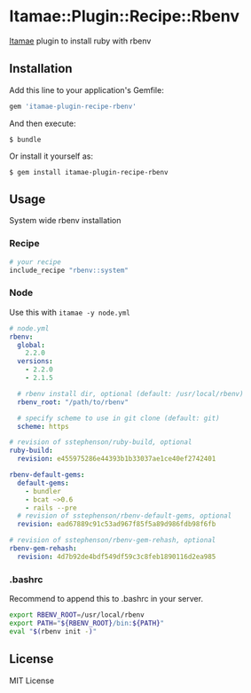 # Itamae::Plugin::Recipe::Rbenv

[Itamae](https://github.com/ryotarai/itamae) plugin to install ruby with rbenv

## Installation

Add this line to your application's Gemfile:

```ruby
gem 'itamae-plugin-recipe-rbenv'
```

And then execute:

    $ bundle

Or install it yourself as:

    $ gem install itamae-plugin-recipe-rbenv

## Usage

System wide rbenv installation

### Recipe

```ruby
# your recipe
include_recipe "rbenv::system"
```

### Node

Use this with `itamae -y node.yml`

```yaml
# node.yml
rbenv:
  global:
    2.2.0
  versions:
    - 2.2.0
    - 2.1.5

  # rbenv install dir, optional (default: /usr/local/rbenv)
  rbenv_root: "/path/to/rbenv"

  # specify scheme to use in git clone (default: git)
  scheme: https

# revision of sstephenson/ruby-build, optional
ruby-build:
  revision: e455975286e44393b1b33037ae1ce40ef2742401

rbenv-default-gems:
  default-gems:
    - bundler
    - bcat ~>0.6
    - rails --pre
  # revision of sstephenson/rbenv-default-gems, optional
  revision: ead67889c91c53ad967f85f5a89d986fdb98f6fb

# revision of sstephenson/rbenv-gem-rehash, optional
rbenv-gem-rehash:
  revision: 4d7b92de4bdf549df59c3c8feb1890116d2ea985
```

### .bashrc

Recommend to append this to .bashrc in your server.

```bash
export RBENV_ROOT=/usr/local/rbenv
export PATH="${RBENV_ROOT}/bin:${PATH}"
eval "$(rbenv init -)"
```

## License

MIT License
